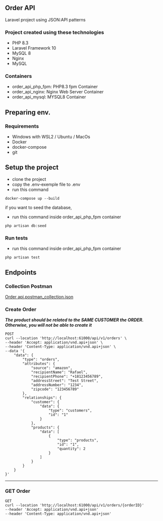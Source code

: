 ## Order API
Laravel project using JSON:API patterns


### Project created using these technologies
- PHP 8.3
- Laravel Framework 10
- MySQL 8
- Nginx
- MySQL

### Containers
- order_api_php_fpm: PHP8.3 fpm Container
- order_api_nginx: Nginx Web Server Container
- order_api_mysql: MYSQL8 Container

## Preparing env.

### Requirements
- Windows with WSL2 / Ubuntu / MacOs
- Docker
- docker-compose
- git


## Setup the project
- clone the project
- copy the .env-exemple file to .env
- run this command
```
docker-compose up --build
```

if you want to seed the database, 
- run this command inside order_api_php_fpm container
```
php artisan db:seed
```

### Run tests
- run this command inside order_api_php_fpm container
```
php artisan test
```

## Endpoints

### Collection Postman
[Order api.postman_collection.json](Order%20api.postman_collection.json)


### Create Order

**_The product should be related to the SAME CUSTOMER the ORDER.
Otherwise, you will not be able to create it_**
````
POST
curl --location 'http://localhost:61000/api/v1/orders' \
--header 'Accept: application/vnd.api+json' \
--header 'Content-Type: application/vnd.api+json' \
--data '{
    "data": {
        "type": "orders",
        "attributes": {
            "source": "amazon",
            "recipientName": "Rafael",
            "recipientPhone": "+18123456789",
            "addressStreet": "Test Street",
            "addressNumber": "1234",
            "zipcode": "123456789"
        },
        "relationships": {
            "customer": {
                "data": {
                    "type": "customers",
                    "id": "1"
                }
            },
            "products": {
                "data": [
                    {
                        "type": "products",
                        "id": "1",
                        "quantity": 2
                    }
                ]
            }
        }
    }
}'
````
---

### GET Order
````
GET
curl --location 'http://localhost:61000/api/v1/orders/{orderID}'
--header 'Accept: application/vnd.api+json'
--header 'Content-Type: application/vnd.api+json'
````
